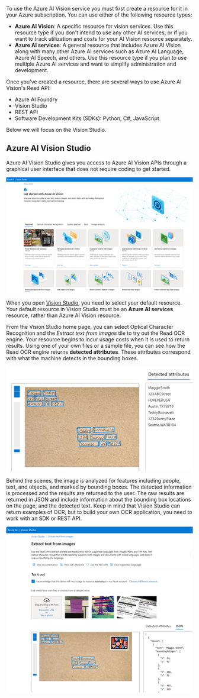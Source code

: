 To use the Azure AI Vision service you must first create a resource for it in your Azure subscription. You can use either of the following resource types:

- **Azure AI Vision**: A specific resource for vision services. Use this resource type if you don't intend to use any other AI services, or if you want to track utilization and costs for your AI Vision resource separately.
- **Azure AI services**: A general resource that includes Azure AI Vision along with many other Azure AI services such as Azure AI Language, Azure AI Speech, and others. Use this resource type if you plan to use multiple Azure AI services and want to simplify administration and development.

Once you've created a resource, there are several ways to use Azure AI Vision's Read API: 
- Azure AI Foundry
- Vision Studio
- REST API 
- Software Development Kits (SDKs): Python, C#, JavaScript

Below we will focus on the Vision Studio.

## Azure AI Vision Studio

Azure AI Vision Studio gives you access to Azure AI Vision APIs through a graphical user interface that does not require coding to get started.  

![A screenshot showing the Vision Studio interface.](../media/vision-studio-1.jpg)

When you open [Vision Studio](https://portal.vision.cognitive.azure.com/), you need to select your default resource. Your default resource in Vision Studio must be an **Azure AI services** resource, rather than Azure AI Vision resource.

From the Vision Studio home page, you can select Optical Character Recognition and the *Extract text from images* tile to try out the Read OCR engine. Your resource begins to incur usage costs when it is used to return results. Using one of your own files or a sample file, you can see how the Read OCR engine returns **detected attributes**. These attributes correspond with what the machine detects in the bounding boxes. 

![A screenshot showing the detected attributes.](../media/bounding-boxes-letter.png)

Behind the scenes, the image is analyzed for features including people, text, and objects, and marked by bounding boxes. The detected information is processed and the results are returned to the user. The raw results are returned in JSON and include information about the bounding box locations on the page, and the detected text. Keep in mind that Vision Studio can return examples of OCR, but to build your own OCR application, you need to work with an SDK or REST API.   

![A screenshot showing bounding boxes and the related json returned.](../media/vision-studio-ocr-example.jpg)